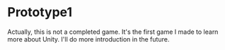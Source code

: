 # Prototype1

Actually, this is not a completed game. It's the first game I made to learn more about Unity. I'll do more introduction in the future.
